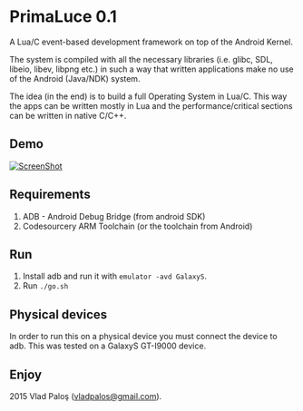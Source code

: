 

# PrimaLuce 0.1

A Lua/C event-based development framework on top of the Android Kernel. 

The system is compiled with all the necessary libraries (i.e. glibc, SDL, libeio, libev, libpng etc.) in such a way that written applications make no use of the Android (Java/NDK) system.

The idea (in the end) is to build a full Operating System in Lua/C. This way the apps can be written mostly in Lua and the performance/critical sections can be written in native C/C++.

## Demo
[![ScreenShot](http://img.youtube.com/vi/IPz7lHmYF-k/0.jpg)](https://www.youtube.com/watch?v=IPz7lHmYF-k&feature=em-upload_owner)


## Requirements
 1. ADB - Android Debug Bridge (from android SDK)
 2. Codesourcery ARM Toolchain (or the toolchain from Android)

## Run
 1. Install adb and run it with `emulator -avd GalaxyS`.
 2. Run `./go.sh`

## Physical devices
 In order to run this on a physical device you must connect the device to adb. This was tested on a GalaxyS GT-I9000 device.
 
## Enjoy 

2015 Vlad Paloş (vladpalos@gmail.com).  
